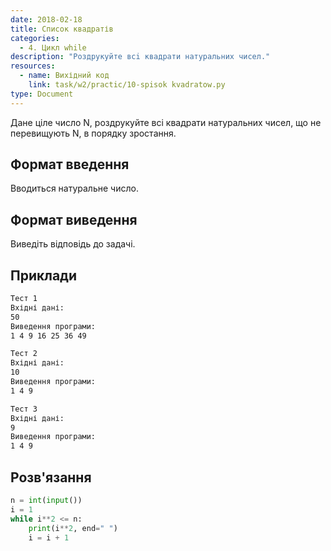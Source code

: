 ```yaml
---
date: 2018-02-18
title: Cписок квадратів
categories:
  - 4. Цикл while
description: "Pоздрукуйте всi квадрати натуральних чисел."
resources:
  - name: Вихідний код
    link: task/w2/practic/10-spisok kvadratow.py
type: Document
---
```


Дане ціле число N, роздрукуйте всi квадрати натуральних чисел, що не перевищують N, в порядку зростання.

## Формат введення

Вводиться натуральне число.

## Формат виведення

Виведіть відповідь до задачі.
## Приклади

```bash
Тест 1
Вхідні дані:
50
Виведення програми:
1 4 9 16 25 36 49 

Тест 2
Вхідні дані:
10
Виведення програми:
1 4 9 

Тест 3
Вхідні дані:
9
Виведення програми:
1 4 9
```

## Розв'язання

```python
n = int(input())
i = 1
while i**2 <= n:
    print(i**2, end=" ")
    i = i + 1
```